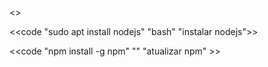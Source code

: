 <<aptupdate>>

<<code "sudo apt install nodejs" "bash" "instalar nodejs">>

<<code "npm install -g npm" "" "atualizar npm" >>


